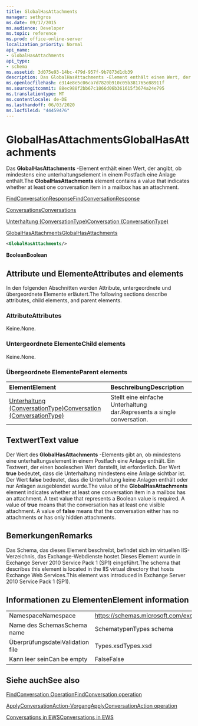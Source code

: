 ```yaml
---
title: GlobalHasAttachments
manager: sethgros
ms.date: 09/17/2015
ms.audience: Developer
ms.topic: reference
ms.prod: office-online-server
localization_priority: Normal
api_name:
- GlobalHasAttachments
api_type:
- schema
ms.assetid: 3d075e93-14bc-479d-957f-9b7873d1db39
description: Das GlobalHasAttachments -Element enthält einen Wert, der angibt, ob mindestens eine unterhaltungselement in einem Postfach eine Anlage enthält.
ms.openlocfilehash: e314e8e5c06ca7d7820b910c05b381765e88911f
ms.sourcegitcommit: 88ec988f2bb67c1866d06b361615f3674a24e795
ms.translationtype: MT
ms.contentlocale: de-DE
ms.lasthandoff: 06/03/2020
ms.locfileid: "44459476"
---
```

# <a name="globalhasattachments"></a><span data-ttu-id="6a3f5-103">GlobalHasAttachments</span><span class="sxs-lookup"><span data-stu-id="6a3f5-103">GlobalHasAttachments</span></span>

<span data-ttu-id="6a3f5-104">Das **GlobalHasAttachments** -Element enthält einen Wert, der angibt, ob mindestens eine unterhaltungselement in einem Postfach eine Anlage enthält.</span><span class="sxs-lookup"><span data-stu-id="6a3f5-104">The **GlobalHasAttachments** element contains a value that indicates whether at least one conversation item in a mailbox has an attachment.</span></span> 
  
[<span data-ttu-id="6a3f5-105">FindConversationResponse</span><span class="sxs-lookup"><span data-stu-id="6a3f5-105">FindConversationResponse</span></span>](findconversationresponse.md)
  
[<span data-ttu-id="6a3f5-106">Conversations</span><span class="sxs-lookup"><span data-stu-id="6a3f5-106">Conversations</span></span>](conversations-ex15websvcsotherref.md)
  
[<span data-ttu-id="6a3f5-107">Unterhaltung (ConversationType)</span><span class="sxs-lookup"><span data-stu-id="6a3f5-107">Conversation (ConversationType)</span></span>](conversation-conversationtype.md)
  
[<span data-ttu-id="6a3f5-108">GlobalHasAttachments</span><span class="sxs-lookup"><span data-stu-id="6a3f5-108">GlobalHasAttachments</span></span>](globalhasattachments.md)
  
```XML
<GlobalHasAttachments/>
```

 <span data-ttu-id="6a3f5-109">**Boolean**</span><span class="sxs-lookup"><span data-stu-id="6a3f5-109">**Boolean**</span></span>
## <a name="attributes-and-elements"></a><span data-ttu-id="6a3f5-110">Attribute und Elemente</span><span class="sxs-lookup"><span data-stu-id="6a3f5-110">Attributes and elements</span></span>

<span data-ttu-id="6a3f5-111">In den folgenden Abschnitten werden Attribute, untergeordnete und übergeordnete Elemente erläutert.</span><span class="sxs-lookup"><span data-stu-id="6a3f5-111">The following sections describe attributes, child elements, and parent elements.</span></span>
  
### <a name="attributes"></a><span data-ttu-id="6a3f5-112">Attribute</span><span class="sxs-lookup"><span data-stu-id="6a3f5-112">Attributes</span></span>

<span data-ttu-id="6a3f5-113">Keine.</span><span class="sxs-lookup"><span data-stu-id="6a3f5-113">None.</span></span>
  
### <a name="child-elements"></a><span data-ttu-id="6a3f5-114">Untergeordnete Elemente</span><span class="sxs-lookup"><span data-stu-id="6a3f5-114">Child elements</span></span>

<span data-ttu-id="6a3f5-115">Keine.</span><span class="sxs-lookup"><span data-stu-id="6a3f5-115">None.</span></span>
  
### <a name="parent-elements"></a><span data-ttu-id="6a3f5-116">Übergeordnete Elemente</span><span class="sxs-lookup"><span data-stu-id="6a3f5-116">Parent elements</span></span>

|<span data-ttu-id="6a3f5-117">**Element**</span><span class="sxs-lookup"><span data-stu-id="6a3f5-117">**Element**</span></span>|<span data-ttu-id="6a3f5-118">**Beschreibung**</span><span class="sxs-lookup"><span data-stu-id="6a3f5-118">**Description**</span></span>|
|:-----|:-----|
|[<span data-ttu-id="6a3f5-119">Unterhaltung (ConversationType)</span><span class="sxs-lookup"><span data-stu-id="6a3f5-119">Conversation (ConversationType)</span></span>](conversation-conversationtype.md) <br/> |<span data-ttu-id="6a3f5-120">Stellt eine einfache Unterhaltung dar.</span><span class="sxs-lookup"><span data-stu-id="6a3f5-120">Represents a single conversation.</span></span>  <br/> |
   
## <a name="text-value"></a><span data-ttu-id="6a3f5-121">Textwert</span><span class="sxs-lookup"><span data-stu-id="6a3f5-121">Text value</span></span>

<span data-ttu-id="6a3f5-p101">Der Wert des **GlobalHasAttachments** -Elements gibt an, ob mindestens eine unterhaltungselement in einem Postfach eine Anlage enthält. Ein Textwert, der einen booleschen Wert darstellt, ist erforderlich. Der Wert **true** bedeutet, dass die Unterhaltung mindestens eine Anlage sichtbar ist. Der Wert **false** bedeutet, dass die Unterhaltung keine Anlagen enthält oder nur Anlagen ausgeblendet wurde.</span><span class="sxs-lookup"><span data-stu-id="6a3f5-p101">The value of the **GlobalHasAttachments** element indicates whether at least one conversation item in a mailbox has an attachment. A text value that represents a Boolean value is required. A value of **true** means that the conversation has at least one visible attachment. A value of **false** means that the conversation either has no attachments or has only hidden attachments.</span></span> 
  
## <a name="remarks"></a><span data-ttu-id="6a3f5-126">Bemerkungen</span><span class="sxs-lookup"><span data-stu-id="6a3f5-126">Remarks</span></span>

<span data-ttu-id="6a3f5-127">Das Schema, das dieses Element beschreibt, befindet sich im virtuellen IIS-Verzeichnis, das Exchange-Webdienste hostet.Dieses Element wurde in Exchange Server 2010 Service Pack 1 (SP1) eingeführt.</span><span class="sxs-lookup"><span data-stu-id="6a3f5-127">The schema that describes this element is located in the IIS virtual directory that hosts Exchange Web Services.This element was introduced in Exchange Server 2010 Service Pack 1 (SP1).</span></span>
  
## <a name="element-information"></a><span data-ttu-id="6a3f5-128">Informationen zu Elementen</span><span class="sxs-lookup"><span data-stu-id="6a3f5-128">Element information</span></span>

|||
|:-----|:-----|
|<span data-ttu-id="6a3f5-129">Namespace</span><span class="sxs-lookup"><span data-stu-id="6a3f5-129">Namespace</span></span>  <br/> |https://schemas.microsoft.com/exchange/services/2006/types  <br/> |
|<span data-ttu-id="6a3f5-130">Name des Schemas</span><span class="sxs-lookup"><span data-stu-id="6a3f5-130">Schema name</span></span>  <br/> |<span data-ttu-id="6a3f5-131">Schematypen</span><span class="sxs-lookup"><span data-stu-id="6a3f5-131">Types schema</span></span>  <br/> |
|<span data-ttu-id="6a3f5-132">Überprüfungsdatei</span><span class="sxs-lookup"><span data-stu-id="6a3f5-132">Validation file</span></span>  <br/> |<span data-ttu-id="6a3f5-133">Types.xsd</span><span class="sxs-lookup"><span data-stu-id="6a3f5-133">Types.xsd</span></span>  <br/> |
|<span data-ttu-id="6a3f5-134">Kann leer sein</span><span class="sxs-lookup"><span data-stu-id="6a3f5-134">Can be empty</span></span>  <br/> |<span data-ttu-id="6a3f5-135">False</span><span class="sxs-lookup"><span data-stu-id="6a3f5-135">False</span></span>  <br/> |
   
## <a name="see-also"></a><span data-ttu-id="6a3f5-136">Siehe auch</span><span class="sxs-lookup"><span data-stu-id="6a3f5-136">See also</span></span>



[<span data-ttu-id="6a3f5-137">FindConversation Operation</span><span class="sxs-lookup"><span data-stu-id="6a3f5-137">FindConversation operation</span></span>](findconversation-operation.md)
  
[<span data-ttu-id="6a3f5-138">ApplyConversationAction-Vorgang</span><span class="sxs-lookup"><span data-stu-id="6a3f5-138">ApplyConversationAction operation</span></span>](applyconversationaction-operation.md)


[<span data-ttu-id="6a3f5-139">Conversations in EWS</span><span class="sxs-lookup"><span data-stu-id="6a3f5-139">Conversations in EWS</span></span>](https://msdn.microsoft.com/library/91e64629-db6c-4c94-9dcb-d386232e8467%28Office.15%29.aspx)

